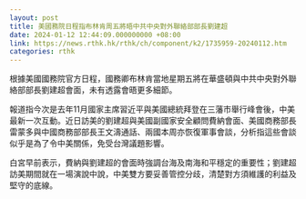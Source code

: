 ```yaml
---
layout: post
title: 美國務院日程指布林肯周五將晤中共中央對外聯絡部部長劉建超　
date: 2024-01-12 12:44:09.000000000 +08:00
link: https://news.rthk.hk/rthk/ch/component/k2/1735959-20240112.htm
categories: rthk
---
```


根據美國國務院官方日程，國務卿布林肯當地星期五將在華盛頓與中共中央對外聯絡部部長劉建超會面，未有透露會晤更多細節。

報道指今次是去年11月國家主席習近平與美國總統拜登在三藩市舉行峰會後，中美最新一次互動。近日訪美的劉建超與美國副國家安全顧問費納會面、美國商務部長雷蒙多與中國商務部部長王文濤通話、兩國本周亦恢復軍事會談，分析指這些會談似乎是為了令中美關係，免受台灣議題影響。

白宮早前表示，費納與劉建超的會面時強調台海及南海和平穩定的重要性；劉建超訪美期間就在一場演說中說，中美雙方要妥善管控分歧，清楚對方須維護的利益及堅守的底線。

